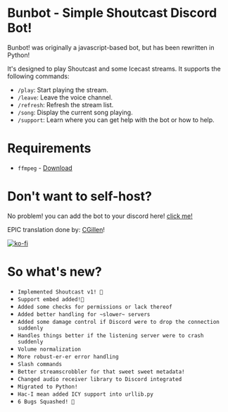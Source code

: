 # Bunbot - Simple Shoutcast Discord Bot!
Bunbot! was originally a javascript-based bot, but has been rewritten in Python!


It's designed to play Shoutcast and some Icecast streams. It supports the following commands:
- `/play`: Start playing the stream.
- `/leave`: Leave the voice channel.
- `/refresh`: Refresh the stream list.
- `/song`: Display the current song playing.
- `/support`: Learn where you can get help with the bot or how to help.

# Requirements
- `ffmpeg` - [Download](https://ffmpeg.org/download.html)

# Don't want to self-host?
No problem!
you can add the bot to your discord here! [click me!](https://discord.com/oauth2/authorize?client_id=1326598970885144637)

EPIC translation done by: [CGillen](https://github.com/CGillen)!

[![ko-fi](https://ko-fi.com/img/githubbutton_sm.svg)](https://ko-fi.com/J3J61BNDZO)

# So what's new?
- `Implemented Shoutcast v1! 🎉`
- `Support embed added!🎉`
- `Added some checks for permissions or lack thereof`
- `Added better handling for ~slower~ servers`
- `Added some damage control if Discord were to drop the connection suddenly`
- `Handles things better if the listening server were to crash suddenly`
- `Volume normalization`
- `More robust-er-er error handling`
- `Slash commands`
- `Better streamscrobbler for that sweet sweet metadata!`
- `Changed audio receiver library to Discord integrated`
- `Migrated to Python!`
- `Hac-I mean added ICY support into urllib.py`
- `6 Bugs Squashed! 🎉`
